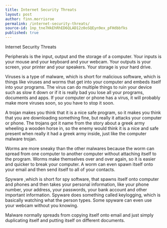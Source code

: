 ```yaml
---
title: Internet Security Threats
layout: post
author: finn.morrisroe
permalink: /internet-security-threats/
source-id: 1np_tne7HkEhRhED6QLAD12z0oSQEyn9ex_pFHdbbfks
published: true
---
```

Internet Security Threats

Peripherals is the input, output and the storage of a computer. Your inputs is your mouse and your keyboard and your webcam. Your outputs is your screen, your printer and your speakers. Your storage is your hard drive.

Viruses is a type of malware, which is short for malicious software, which is things like viruses and worms that get into your computer and embeds itself into your programs. The virus can do multiple things to ruin your device such as slow it down or if it is really bad you lose all your programs, documents and apps. If your computer or phone has a virus, it will probably make more viruses soon, so you have to stop it soon.

A trojan makes you think that it is a nice safe program, so it makes you think that you are downloading something fine, but really it attacks your computer or phone. The trojans got it name from the story about a greek army wheeling a wooden horse in, so the enemy would think it is a nice and safe present when really it had a greek army inside, just like the computer malware trojan.

Worms are more sneaky than the other malwares because the worm can spread from one computer to another computer without attaching itself to the program. Worms make themselves over and over again, so it is easier and quicker to break your computer. A worm can even spawn itself onto your email and then send itself to all of your contacts.

Spyware ,which is short for spy software, that spawns itself onto computer and phones and then takes your personal information, like your phone number, your address, your passwords, your bank account and other important information. Spyware does something called keylogging, which is basically watching what the person types. Some spyware can even use your webcam without you knowing.

Malware normally spreads from copying itself onto email and just simply duplicating itself and putting itself on different documents. 

 

